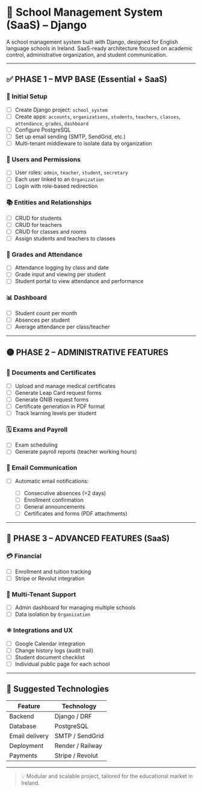 # 📘 School Management System (SaaS) – Django

A school management system built with Django, designed for English language schools in Ireland. SaaS-ready architecture focused on academic control, administrative organization, and student communication.

---

## ✅ PHASE 1 – MVP BASE (Essential + SaaS)

### 🔧 Initial Setup

* [ ] Create Django project: `school_system`
* [ ] Create apps: `accounts`, `organizations`, `students`, `teachers`, `classes`, `attendance`, `grades`, `dashboard`
* [ ] Configure PostgreSQL
* [ ] Set up email sending (SMTP, SendGrid, etc.)
* [ ] Multi-tenant middleware to isolate data by organization

### 🔐 Users and Permissions

* [ ] User roles: `admin`, `teacher`, `student`, `secretary`
* [ ] Each user linked to an `Organization`
* [ ] Login with role-based redirection

### 📚 Entities and Relationships

* [ ] CRUD for students
* [ ] CRUD for teachers
* [ ] CRUD for classes and rooms
* [ ] Assign students and teachers to classes

### 📝 Grades and Attendance

* [ ] Attendance logging by class and date
* [ ] Grade input and viewing per student
* [ ] Student portal to view attendance and performance

### 📊 Dashboard

* [ ] Student count per month
* [ ] Absences per student
* [ ] Average attendance per class/teacher

---

## 🟡 PHASE 2 – ADMINISTRATIVE FEATURES

### 📄 Documents and Certificates

* [ ] Upload and manage medical certificates
* [ ] Generate Leap Card request forms
* [ ] Generate GNIB request forms
* [ ] Certificate generation in PDF format
* [ ] Track learning levels per student

### 🗓 Exams and Payroll

* [ ] Exam scheduling
* [ ] Generate payroll reports (teacher working hours)

### 📧 Email Communication

* [ ] Automatic email notifications:

  * [ ] Consecutive absences (>2 days)
  * [ ] Enrollment confirmation
  * [ ] General announcements
  * [ ] Certificates and forms (PDF attachments)

---

## 🔹 PHASE 3 – ADVANCED FEATURES (SaaS)

### 💳 Financial

* [ ] Enrollment and tuition tracking
* [ ] Stripe or Revolut integration

### 🏢 Multi-Tenant Support

* [ ] Admin dashboard for managing multiple schools
* [ ] Data isolation by `Organization`

### ⚛️ Integrations and UX

* [ ] Google Calendar integration
* [ ] Change history logs (audit trail)
* [ ] Student document checklist
* [ ] Individual public page for each school

---

## 🚀 Suggested Technologies

| Feature        | Technology       |
| -------------- | ---------------- |
| Backend        | Django / DRF     |
| Database       | PostgreSQL       |
| Email delivery | SMTP / SendGrid  |
| Deployment     | Render / Railway |
| Payments       | Stripe / Revolut |

---

> 💡 Modular and scalable project, tailored for the educational market in Ireland.

